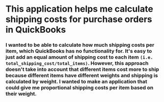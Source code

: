 # This application helps me calculate shipping costs for purchase orders in QuickBooks

### I wanted to be able to calculate how much shipping costs per item, which QuickBooks has no functionality for. It's easy to just add an equal amount of shipping cost to each item `(i.e. total_shipping_cost/total_items)`. However, this approach doesn't take into account that different items cost more to ship because different items have different weights and shipping is calculated by weight. I wanted to make an application that could give me proportional shipping costs per item based on their weight.